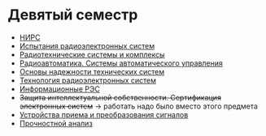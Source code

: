# Девятый семестр

* [НИРС](https://github.com/khosta77/testing_bmstu_repository/blob/semester-9/NIRS/НИРС_Филимонов_С_В_РЛ6-91%2022.28.18.pdf)
* [Испытания радиоэлектронных систем](https://github.com/khosta77/testing_bmstu_repository/tree/semester-9)
* [Радиотехнические системы и комплексы]()
* [Радиоавтоматика. Системы автоматического управления]()
* [Основы надежности технических систем](https://github.com/khosta77/Fundamentals_of_Reliability_of_technical_systems)
* [Технология радиоэлектронных систем](https://github.com/khosta77/rudenko_repository/tree/semester-9)
* [Информационные РЭС]()
* ~~Защита интеллектуальной собственности. Сертификация электронных систем~~ -> работать надо было вместо этого предмета
* [Устройства приема и преобразования сигналов](https://github.com/khosta77/signal_reception_and_conversion_devices/tree/semester-9)
* [Прочностной анализ]()

